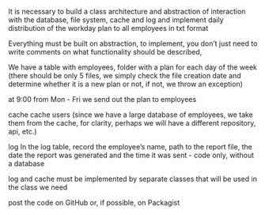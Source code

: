 It is necessary to build a class architecture and abstraction of interaction with the database, file system, cache and log
and implement daily distribution of the workday plan to all employees in txt format

Everything must be built on abstraction,
to implement, you don’t just need to write comments on what functionality should be described,

We have a table with employees,
folder with a plan for each day of the week
(there should be only 5 files, we simply check the file creation date and determine whether it is a new plan or not, if not, we throw an exception)

at 9:00 from Mon - Fri we send out the plan to employees

cache
cache users
(since we have a large database of employees, we take them from the cache, for clarity, perhaps we will have a different repository, api, etc.)

log
In the log table, record the employee’s name, path to the report file, the date the report was generated and the time it was sent - code only, without a database

log and cache must be implemented by separate classes that will be used in the class we need

post the code on GitHub or, if possible, on Packagist